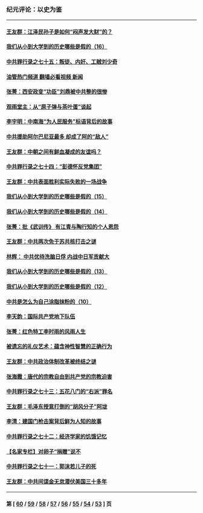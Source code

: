 ### 纪元评论：以史为鉴
---
#### [王友群：江泽民孙子是如何“闷声发大财”的？](../../pages/nsc1028/n13693213.md?04060330) 
#### [我们从小到大学到的历史哪些是假的（16）](../../pages/nsc1028/n13692503.md?04060330) 
#### [中共罪行录之七十五：叛徒、内奸、工贼刘少奇](../../pages/nsc1028/n13688599.md?04060330) 
#### [油管热门频道 翻墙必看视频 新闻](ok?04060330)
#### [张菁：西安政变“功臣”刘鼎被中共整的很惨](../../pages/nsc1028/n13679371.md?04060330) 
#### [观雨堂主：从“原子弹与茶叶蛋”谈起](../../pages/nsc1028/n13677405.md?04060330) 
#### [李宇明：中南海“为人民服务”标语背后的故事](../../pages/nsc1028/n13677266.md?04060330) 
#### [中共援助阿尔巴尼亚最多 却成了阿的“敌人”](../../pages/nsc1028/n13675049.md?04060330) 
#### [王友群：中朝之间有鲜血凝成的友谊吗？](../../pages/nsc1028/n13660401.md?04060330) 
#### [中共罪行录之七十四：“彭德怀反党集团”](../../pages/nsc1028/n13655741.md?04060330) 
#### [王友群：中共表面胜利实际失败的一场战争](../../pages/nsc1028/n13643934.md?04060330) 
#### [我们从小到大学到的历史哪些是假的（15）](../../pages/nsc1028/n13632791.md?04060330) 
#### [我们从小到大学到的历史哪些是假的（14）](../../pages/nsc1028/n13630207.md?04060330) 
#### [张菁：批《武训传》 有江青与陶行知的个人恩怨](../../pages/nsc1028/n13629055.md?04060330) 
#### [王友群：中共两次免于苏共核打击之谜](../../pages/nsc1028/n13624529.md?04060330) 
#### [林辉： 中共优待洗脑日俘 内战中日军贡献大](../../pages/nsc1028/n13624644.md?04060330) 
#### [我们从小到大学到的历史哪些是假的（13）](../../pages/nsc1028/n13623863.md?04060330) 
#### [我们从小到大学到的历史哪些是假的（12）](../../pages/nsc1028/n13619491.md?04060330) 
#### [中共是怎么为自己涂脂抹粉的（10）](../../pages/nsc1028/n13615970.md?04060330) 
#### [李天韵：国际共产党地下队伍](../../pages/nsc1028/n13611808.md?04060330) 
#### [张菁：红色特工李时雨的风雨人生](../../pages/nsc1028/n13609187.md?04060330) 
#### [被遗忘的礼仪艺术：蕴含神性智慧的正确行为](../../pages/nsc1028/n13607119.md?04060330) 
#### [王友群：中共政治体制改革被终结之谜](../../pages/nsc1028/n13606004.md?04060330) 
#### [张海霞：唐代的宗教自由到共产党的宗教迫害](../../pages/nsc1028/n13604693.md?04060330) 
#### [中共罪行录之七十三：五花八门的“右派”罪名](../../pages/nsc1028/n13598550.md?04060330) 
#### [王友群：毛泽东授意打倒的“胡风分子”阿垅](../../pages/nsc1028/n13592541.md?04060330) 
#### [李清：建国门枪击案背后鲜为人知的故事](../../pages/nsc1028/n13589079.md?04060330) 
#### [中共罪行录之七十二：经济学家的饥饿记忆](../../pages/nsc1028/n13586930.md?04060330) 
#### [【名家专栏】对卵子“捐赠”说不](../../pages/nsc1028/n13581506.md?04060330) 
#### [中共罪行录之七十一：郭沫若儿子的死](../../pages/nsc1028/n13583779.md?04060330) 
#### [王友群：中共间谍金无怠潜伏美国三十多年](../../pages/nsc1028/n13574800.md?04060330) 

---
#### 第 [ [60](./60.md?04060330) / [59](./59.md?04060330) / [58](./58.md?04060330) / [57](./57.md?04060330) / [56](./56.md?04060330) / [55](./55.md?04060330) / [54](./54.md?04060330) / [53](./53.md?04060330) ] 页
